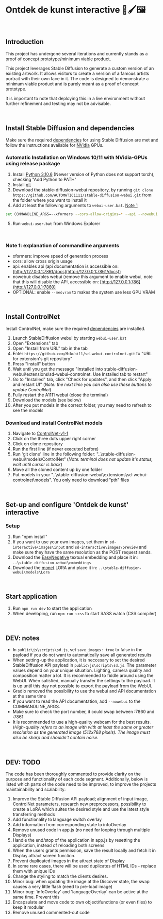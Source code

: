 # Ontdek de kunst interactive 🎨🖌️🖼️

<br>

## Introduction
This project has undergone several iterations and currently stands as a proof of concept prototype/minimum viable product.

This project leverages Stable Diffusion to generate a custom version of an existing artwork. It allows visitors to create a version of a famous artists portrait with their own face in it. The code is designed to demonstrate a minimum viable product and is purely meant as a proof of concept prototype.

It is important to note that deploying this in a live environment without further refinement and testing may not be advisable.

<br>

## Install Stable Diffusion and dependencies
Make sure the required [dependencies](https://github.com/AUTOMATIC1111/stable-diffusion-webui/wiki/Dependencies) for using Stable Diffusion are met and follow the instructions available for [NVidia](https://github.com/AUTOMATIC1111/stable-diffusion-webui/wiki/Install-and-Run-on-NVidia-GPUs) GPUs.

### Automatic Installation on Windows 10/11 with NVidia-GPUs using release package
1. Install [Python 3.10.6](https://www.python.org/downloads/release/python-3106/) (Newer version of Python does not support torch), checking "Add Python to PATH"
2. Install [git](https://git-scm.com/download/win)
3. Download the stable-diffusion-webui repository, by running `git clone https://github.com/AUTOMATIC1111/stable-diffusion-webui.git` from the folder where you want to install it
4. Add at least the following arguments to `webui-user.bat`. [Note 1](#note-1:-explanation-of-commandline-arguments)
```bash
set COMMANDLINE_ARGS=--xformers --cors-allow-origins=* --api --nowebui
```
5. Run `webui-user.bat` from Windows Explorer

<br>

### Note 1: explanation of commandline arguments
- xformers: improve speed of generation process
- cors: allow cross origin usage
- api: enables api (api documentation is accessible on: [http://127.0.0.1:7861/docs](http://127.0.0.1:7861/docs))
- nowebui: disables webui (remove this argument to enable webui, note that this will disable the API, accessible on: [http://127.0.0.1:786](http://127.0.0.1:7860)
- OPTIONAL: enable `--medvram` to makes the system use less GPU VRAM

<br>

## Install ControlNet
Install ControlNet, make sure the required [dependencies](https://github.com/AUTOMATIC1111/stable-diffusion-webui/wiki/Dependencies) are installed.

1. Launch StableDiffusion webui by starting `webui-user.bat`
2. Open "Extensions" tab
3. Open "Install from URL" tab in the tab
4. Enter `https://github.com/Mikubill/sd-webui-controlnet.git` to "URL for extension's git repository"
5. Press "Install" button
6. Wait until you get the message "Installed into stable-diffusion-webui\extensions\sd-webui-controlnet. Use Installed tab to restart"
7. Go to "Installed" tab, click "Check for updates", and then click "Apply and restart UI"  (_Note: the next time you can also use these buttons to update ControlNet_)
8. Fully restart the A1111 webui (close the terminal)
9. Download the models (see below)
10. After you put models in the correct folder, you may need to refresh to see the models


### Download and install ControlNet models
1. Navigate to [ControlNet-v1-1](https://huggingface.co/lllyasviel/ControlNet-v1-1/tree/main)
2. Click on the three dots upper right corner
3. Click on clone repository
4. Run the first line (if never executed before)
5. Run 'git clone' line in the following folder: "..\stable-diffusion-webui\models\ControlNet" (_Note: terminal does not update it's status, wait until cursor is back_)
6. Move all the cloned content up by one folder
7. Put models in your "..\stable-diffusion-webui\extensions\sd-webui-controlnet\models". You only need to download "pth" files

<br>

## Set-up and configure 'Ontdek de kunst' interactive

### Setup
1. Run "npm install"
2. If you want to use your own images, set them in `sd-interactive\images\input` and `sd-interactive\images\preview` and make sure they have the same resolution as the POST request sends.
3. Download the [EasyNegative](https://civitai.com/models/7808/easynegative) textual embedding and place it in: `..\stable-diffusion-webui\embeddings`
4. Download the [monet](https://civitai.com/images/375698?modelId=21482&postId=81508&id=21482&slug=claude-monet-painting-style) LORA and place it in: `..\stable-diffusion-webui\models\Lora`

<br>

## Start application
1. Run `npm run dev` to start the application
2. When developing, run `npm run scss` to start SASS watch (CSS compiler)

<br>

## DEV: notes
- In `public\js\scripts\sd.js`, set `save_images: true` to false in the payload if you do not want to automatically save all generated results
- When setting-up the application, it is neccesary to set the desired StableDiffusion API payload in `public\js\scripts\sd.js`. The parameter values depend on your unique situation. Lighting, camera quality and composition matter a lot. It is recommended to fiddle around using the WebUI. When satisfied, manually transfer the settings to the payload. It is up until this day not possible to export the payload from the WebUI.
- Gradio removed the possibility to use the webui and API documentation at the same time
- If you want to read the API documentation, add `--nowebui` to the COMMANDLINE_ARGS.
- Make sure to check the port number, it could swap between :7860 and :7861
- It is recommended to use a high-quality webcam for the best results. (_High-quality refers to an image with with at least the same or greater resolution as the generated image (512x768 pixels). The image must also be sharp and shouldn't contain noise._

<br>

## DEV: TODO
The code has been thoroughly commented to provide clarity on the purpose and functionality of each code segment. Additionally, below is listed which parts of the code need to be improved, to improve the projects maintainability and scalability:

1. Improve the Stable Diffusion API payload; alignment of input image, ControlNet parameters, research new preprocessors, possibility to create a LoRA which suites the desired style and use the latest style transferring methods
2. Add functionality to language switch overlay
3. Add information from corresponding state to infoOverlay
4. Remove unused code in app.js (no need for looping through multiple Displays)
5. Handle the end/stop of the application in app.js by resetting the application, instead of reloading both screens
6. When the users grants permission, save the result locally and fetch it in Display attract screen function.
7. Prevent duplicated images in the attract state of Display
8. In some rare cases, there will be used duplicates of HTML IDs - replace them with unique IDs
9. Change the styling to match the clients desires.
10. Minor bug: when updating the image at the Discover state, the swap causes a very little flash (need to pre-load image)
11. Minor bug: 'infoOverlay' and 'languageOverlay' can be active at the same time. Prevent this
12. Encapsulate and move code to own object/functions (or even files) to keep it modular
13. Remove unused commented-out code